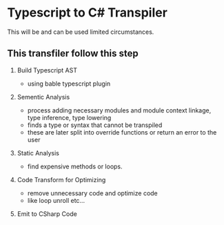 # Typescript to C# Transpiler

This will be and can be used limited circumstances.

## This transfiler follow this step

1. Build Typescript AST

   - using bable typescript plugin

2. Sementic Analysis

   - process adding necessary modules and module context linkage, type inference, type lowering
   - finds a type or syntax that cannot be transpiled
   - these are later split into override functions or return an error to the user

3. Static Analysis

   - find expensive methods or loops.

4. Code Transform for Optimizing

   - remove unnecessary code and optimize code
   - like loop unroll etc...

5. Emit to CSharp Code
